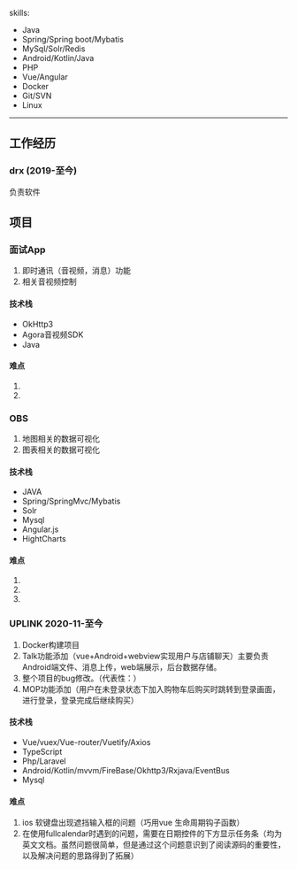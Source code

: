 skills:
  - Java
  - Spring/Spring boot/Mybatis
  - MySql/Solr/Redis
  - Android/Kotlin/Java
  - PHP
  - Vue/Angular
  - Docker
  - Git/SVN
  - Linux

---

## 工作经历

### drx (2019-至今) 

负责软件

## 项目

### 面试App
1. 即时通讯（音视频，消息）功能
2. 相关音视频控制
#### 技术栈

+ OkHttp3
+ Agora音视频SDK
+ Java

#### 难点
1. 
2. 


### OBS
1. 地图相关的数据可视化
2. 图表相关的数据可视化
#### 技术栈

+ JAVA
+ Spring/SpringMvc/Mybatis
+ Solr
+ Mysql
+ Angular.js
+ HightCharts
#### 难点
1. 
2. 
3. 

### UPLINK 2020-11-至今

1. Docker构建项目
2. Talk功能添加（vue+Android+webview实现用户与店铺聊天）主要负责Android端文件、消息上传，web端展示，后台数据存储。
3. 整个项目的bug修改。（代表性：）
4. MOP功能添加（用户在未登录状态下加入购物车后购买时跳转到登录画面，进行登录，登录完成后继续购买）

#### 技术栈
+ Vue/vuex/Vue-router/Vuetify/Axios
+ TypeScript
+ Php/Laravel
+ Android/Kotlin/mvvm/FireBase/Okhttp3/Rxjava/EventBus
+ Mysql

#### 难点

1. ios 软键盘出现遮挡输入框的问题（巧用vue 生命周期钩子函数）
2. 在使用fullcalendar时遇到的问题，需要在日期控件的下方显示任务条（均为英文文档。虽然问题很简单，但是通过这个问题意识到了阅读源码的重要性，以及解决问题的思路得到了拓展）
